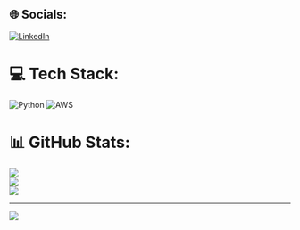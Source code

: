 
## 🌐 Socials:
[![LinkedIn](https://img.shields.io/badge/LinkedIn-%230077B5.svg?logo=linkedin&logoColor=white)](https://linkedin.com/in/http://www.linkedin.com/in/chaitanya-suru-a094b81b7) 

# 💻 Tech Stack:
![Python](https://img.shields.io/badge/python-3670A0?style=for-the-badge&logo=python&logoColor=ffdd54) ![AWS](https://img.shields.io/badge/AWS-%23FF9900.svg?style=for-the-badge&logo=amazon-aws&logoColor=white)
# 📊 GitHub Stats:
![](https://github-readme-stats.vercel.app/api?username=Schaitu2002&theme=dark&hide_border=false&include_all_commits=false&count_private=false)<br/>
![](https://github-readme-streak-stats.herokuapp.com/?user=Schaitu2002&theme=dark&hide_border=false)<br/>
![](https://github-readme-stats.vercel.app/api/top-langs/?username=Schaitu2002&theme=dark&hide_border=false&include_all_commits=false&count_private=false&layout=compact)

---
[![](https://visitcount.itsvg.in/api?id=Schaitu2002&icon=0&color=0)](https://visitcount.itsvg.in)

<!-- Proudly created with GPRM ( https://gprm.itsvg.in ) -->
